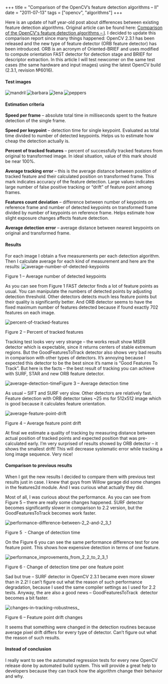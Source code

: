 +++
title =  "Comparison of the OpenCV’s feature detection algorithms – II"
date = "2011-07-13"
tags =  ["opencv", "algorithms"]
+++

Here is an update of half year-old post about differences between existing feature detection algorithms. Original article can be found here: [Comparison of the OpenCV's feature detection algorithms – I][1]. I decided to update this comparison report since many things happened: OpenCV 2.3.1 has been released and the new type of feature detector (ORB feature detector) has been introduced. ORB is an acronym of Oriented-BRIEF and uses modified to compute orientation FAST detector for detection stage and BRIEF for descriptor extraction. In this article I will test newcomer on the same test cases (the same hardware and input images) using the latest OpenCV build (2.3.1, revision №6016).

<span class="more"></span>

#### Test images

![mandril][2] ![barbara][3] ![lena][4] ![peppers][5]

#### Estimation criteria

**Speed per frame** – absolute total time in milliseconds spent to the feature detection of the single frame.

**Speed per keypoint** – detection time for single keypoint. Evaluated as total time divided to number of detected keypoints. Helps us to estimate how cheap the detection actually is.

**Percent of tracked features** – percent of successfully tracked features from original to transformed image. In ideal situation, value of this mark should be near 100%.

**Average tracking error** – this is the average distance between position of tracked feature and their calculated position on transformed frame. This mark indicates accuracy of the feature detection. Large values indicates large number of false positive tracking or “drift” of feature point among frames.

**Features count deviation** – difference between number of keypoints on reference frame and number of detected keypoints on transformed frame divided by number of keypoints on reference frame. Helps estimate how slight exposure changes affects feature detection.

**Average detection error** – average distance between nearest keypoints on original and transformed frame.

#### Results

For each image I obtain a five measurements per each detection algorithm. Then I calculate average for each kind of measurement and here are the results: ![average-number-of-detected-keypoints][6]

Figure 1 – Average number of detected keypoints 

As you can see from Figure 1 FAST detector finds a lot of feature points as usual. You can manipulate the numbers of detected points by adjusting detection threshold. Other detectors detects much less feature points but their quality is significantly better. And ORB detector seems to have the fixed maximum number of features detected because if found exactly 702 features on each image.

![percent-of-tracked-features][7]

Figure 2 – Percent of tracked features

Tracking test looks very very strange – the works result show MSER detector which is expectable, since it returns centers of stable extremum regions. But the GoodFeaturesToTrack detector also shows very bad results in comparison with other types of detectors. It’s annoying because I expected this detector to be the best since it’s name is “Good Features To Track”. But here is the facts – the best result of tracking you can achieve with SURF, STAR and new ORB feature detector.

![average-detection-time][8]Figure 3 – Average detection time 

As usual – SIFT and SURF very slow. Other detectors are relatively fast. Feature detection with ORB detector takes ~25 ms for 512x512 image which is good because it calculates feature orientation.

![average-feature-point-drift][9]

Figure 4 – Average feature point drift 

At final we estimate a quality of tracking by measuring distance between actual position of tracked points and expected position that was pre-calculated early. I’m very surprised of results showed by ORB detector – it shows the smallest drift! This will decrease systematic error while tracking a long image sequence. Very nice! 

#### Comparison to previous results

When I got the new results I decided to compare them with previous test results just in case. I knew that guys from Willow garage did some changes in the features2d module. And I was curious what actually they did. 

Most of all, I was curious about the performance. As you can see from Figure 5 – there are really some changes happened. SURF detector becomes significantly slower in comparison to 2.2 version, but the GoodFeaturesToTrack becomes work faster. 

![performance-difference-between-2_2-and-2_3_1][10]

Figure 5  \- Change of detection time 

On the Figure 6 you can see the same performance difference test for one feature point. This shows how expensive detection in terms of one feature.

![performance_improvements_from_2_2_to_2_3_1][11]

Figure 6 - Change of detection time per one feature point

Sad but true – SURF detector in OpenCV 2.3.1 became even more slower than in 2.2! I can’t figure out what the reason of such performance degradation, because I used the same compiler settings as I used for 2.2 tests. Anyway, the are also a good news – GoodFeaturesToTrack  detector becomes a bit faster.

![changes-in-tracking-robustness_][12]

Figure 6 – Feature point drift changes

It seems that something were changed in the detection routines because average pixel drift differs for every type of detector. Can’t figure out what the reason of such results. 

#### Instead of conclusion

I really want to see the automated regression tests for every new OpenCV release done by automated build system. This will provide a great help to developers because they can track how the algorithm change their behavior and why.

   [1]: http://computer-vision-talks.com/2011/01/comparison-of-the-opencvs-feature-detection-algorithms-2/
   [2]: mandril_thumb.jpg (mandril)
   [3]: barbara_thumb.jpg (barbara)
   [4]: lena_thumb.jpg (lena)
   [5]: peppers_thumb.jpg (peppers)
   [6]: average-number-of-detected-keypoints_thumb.png (average-number-of-detected-keypoints)
   [7]: percent-of-tracked-features_thumb.png (percent-of-tracked-features)
   [8]: average-detection-time_thumb.png (average-detection-time)
   [9]: average-feature-point-drift_thumb.png (average-feature-point-drift)
   [10]: performance-difference-between-2_2-and-2_3_1_thumb.png (performance-difference-between-2_2-and-2_3_1)
   [11]: performance_improvements_from_2_2_to_2_3_1_thumb.png (performance_improvements_from_2_2_to_2_3_1)
   [12]: changes-in-tracking-robustness__thumb.png (changes-in-tracking-robustness_)

